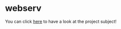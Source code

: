 # webserv

You can click [here](https://github.com/limdem/webserv/blob/main/en.subject.pdf) to have a look at the project subject!
